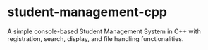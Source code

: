 # student-management-cpp
A simple console-based Student Management System in C++ with registration, search, display, and file handling functionalities.

